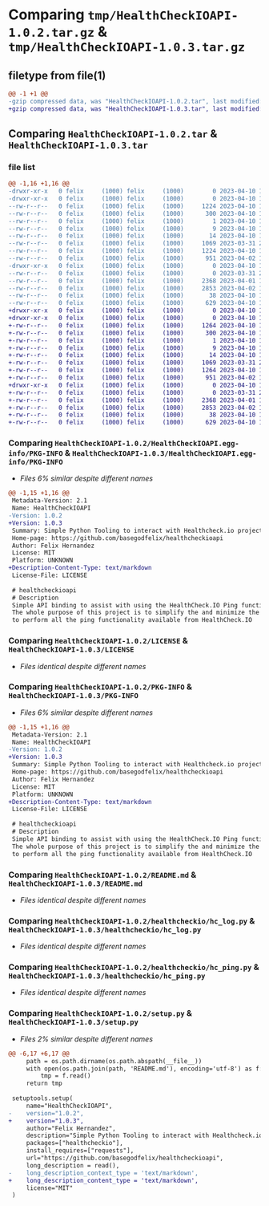 # Comparing `tmp/HealthCheckIOAPI-1.0.2.tar.gz` & `tmp/HealthCheckIOAPI-1.0.3.tar.gz`

## filetype from file(1)

```diff
@@ -1 +1 @@
-gzip compressed data, was "HealthCheckIOAPI-1.0.2.tar", last modified: Mon Apr 10 13:49:54 2023, max compression
+gzip compressed data, was "HealthCheckIOAPI-1.0.3.tar", last modified: Mon Apr 10 13:54:38 2023, max compression
```

## Comparing `HealthCheckIOAPI-1.0.2.tar` & `HealthCheckIOAPI-1.0.3.tar`

### file list

```diff
@@ -1,16 +1,16 @@
-drwxr-xr-x   0 felix     (1000) felix     (1000)        0 2023-04-10 13:49:54.189880 HealthCheckIOAPI-1.0.2/
-drwxr-xr-x   0 felix     (1000) felix     (1000)        0 2023-04-10 13:49:54.189880 HealthCheckIOAPI-1.0.2/HealthCheckIOAPI.egg-info/
--rw-r--r--   0 felix     (1000) felix     (1000)     1224 2023-04-10 13:49:54.000000 HealthCheckIOAPI-1.0.2/HealthCheckIOAPI.egg-info/PKG-INFO
--rw-r--r--   0 felix     (1000) felix     (1000)      300 2023-04-10 13:49:54.000000 HealthCheckIOAPI-1.0.2/HealthCheckIOAPI.egg-info/SOURCES.txt
--rw-r--r--   0 felix     (1000) felix     (1000)        1 2023-04-10 13:49:54.000000 HealthCheckIOAPI-1.0.2/HealthCheckIOAPI.egg-info/dependency_links.txt
--rw-r--r--   0 felix     (1000) felix     (1000)        9 2023-04-10 13:49:54.000000 HealthCheckIOAPI-1.0.2/HealthCheckIOAPI.egg-info/requires.txt
--rw-r--r--   0 felix     (1000) felix     (1000)       14 2023-04-10 13:49:54.000000 HealthCheckIOAPI-1.0.2/HealthCheckIOAPI.egg-info/top_level.txt
--rw-r--r--   0 felix     (1000) felix     (1000)     1069 2023-03-31 22:59:32.000000 HealthCheckIOAPI-1.0.2/LICENSE
--rw-r--r--   0 felix     (1000) felix     (1000)     1224 2023-04-10 13:49:54.189880 HealthCheckIOAPI-1.0.2/PKG-INFO
--rw-r--r--   0 felix     (1000) felix     (1000)      951 2023-04-02 13:44:54.000000 HealthCheckIOAPI-1.0.2/README.md
-drwxr-xr-x   0 felix     (1000) felix     (1000)        0 2023-04-10 13:49:54.189880 HealthCheckIOAPI-1.0.2/healthcheckio/
--rw-r--r--   0 felix     (1000) felix     (1000)        0 2023-03-31 23:02:59.000000 HealthCheckIOAPI-1.0.2/healthcheckio/__init__.py
--rw-r--r--   0 felix     (1000) felix     (1000)     2368 2023-04-01 15:34:59.000000 HealthCheckIOAPI-1.0.2/healthcheckio/hc_log.py
--rw-r--r--   0 felix     (1000) felix     (1000)     2853 2023-04-02 12:51:55.000000 HealthCheckIOAPI-1.0.2/healthcheckio/hc_ping.py
--rw-r--r--   0 felix     (1000) felix     (1000)       38 2023-04-10 13:49:54.189880 HealthCheckIOAPI-1.0.2/setup.cfg
--rw-r--r--   0 felix     (1000) felix     (1000)      629 2023-04-10 13:49:23.000000 HealthCheckIOAPI-1.0.2/setup.py
+drwxr-xr-x   0 felix     (1000) felix     (1000)        0 2023-04-10 13:54:38.399787 HealthCheckIOAPI-1.0.3/
+drwxr-xr-x   0 felix     (1000) felix     (1000)        0 2023-04-10 13:54:38.399787 HealthCheckIOAPI-1.0.3/HealthCheckIOAPI.egg-info/
+-rw-r--r--   0 felix     (1000) felix     (1000)     1264 2023-04-10 13:54:38.000000 HealthCheckIOAPI-1.0.3/HealthCheckIOAPI.egg-info/PKG-INFO
+-rw-r--r--   0 felix     (1000) felix     (1000)      300 2023-04-10 13:54:38.000000 HealthCheckIOAPI-1.0.3/HealthCheckIOAPI.egg-info/SOURCES.txt
+-rw-r--r--   0 felix     (1000) felix     (1000)        1 2023-04-10 13:54:38.000000 HealthCheckIOAPI-1.0.3/HealthCheckIOAPI.egg-info/dependency_links.txt
+-rw-r--r--   0 felix     (1000) felix     (1000)        9 2023-04-10 13:54:38.000000 HealthCheckIOAPI-1.0.3/HealthCheckIOAPI.egg-info/requires.txt
+-rw-r--r--   0 felix     (1000) felix     (1000)       14 2023-04-10 13:54:38.000000 HealthCheckIOAPI-1.0.3/HealthCheckIOAPI.egg-info/top_level.txt
+-rw-r--r--   0 felix     (1000) felix     (1000)     1069 2023-03-31 22:59:32.000000 HealthCheckIOAPI-1.0.3/LICENSE
+-rw-r--r--   0 felix     (1000) felix     (1000)     1264 2023-04-10 13:54:38.399787 HealthCheckIOAPI-1.0.3/PKG-INFO
+-rw-r--r--   0 felix     (1000) felix     (1000)      951 2023-04-02 13:44:54.000000 HealthCheckIOAPI-1.0.3/README.md
+drwxr-xr-x   0 felix     (1000) felix     (1000)        0 2023-04-10 13:54:38.399787 HealthCheckIOAPI-1.0.3/healthcheckio/
+-rw-r--r--   0 felix     (1000) felix     (1000)        0 2023-03-31 23:02:59.000000 HealthCheckIOAPI-1.0.3/healthcheckio/__init__.py
+-rw-r--r--   0 felix     (1000) felix     (1000)     2368 2023-04-01 15:34:59.000000 HealthCheckIOAPI-1.0.3/healthcheckio/hc_log.py
+-rw-r--r--   0 felix     (1000) felix     (1000)     2853 2023-04-02 12:51:55.000000 HealthCheckIOAPI-1.0.3/healthcheckio/hc_ping.py
+-rw-r--r--   0 felix     (1000) felix     (1000)       38 2023-04-10 13:54:38.399787 HealthCheckIOAPI-1.0.3/setup.cfg
+-rw-r--r--   0 felix     (1000) felix     (1000)      629 2023-04-10 13:54:34.000000 HealthCheckIOAPI-1.0.3/setup.py
```

### Comparing `HealthCheckIOAPI-1.0.2/HealthCheckIOAPI.egg-info/PKG-INFO` & `HealthCheckIOAPI-1.0.3/HealthCheckIOAPI.egg-info/PKG-INFO`

 * *Files 6% similar despite different names*

```diff
@@ -1,15 +1,16 @@
 Metadata-Version: 2.1
 Name: HealthCheckIOAPI
-Version: 1.0.2
+Version: 1.0.3
 Summary: Simple Python Tooling to interact with Healthcheck.io projects.
 Home-page: https://github.com/basegodfelix/healthcheckioapi
 Author: Felix Hernandez
 License: MIT
 Platform: UNKNOWN
+Description-Content-Type: text/markdown
 License-File: LICENSE
 
 # healthcheckioapi
 # Description
 Simple API binding to assist with using the HealthCheck.IO Ping functionality.
 The whole purpose of this project is to simplify the and minimize the amount of code necessary
 to perform all the ping functionality available from HealthCheck.IO
```

### Comparing `HealthCheckIOAPI-1.0.2/LICENSE` & `HealthCheckIOAPI-1.0.3/LICENSE`

 * *Files identical despite different names*

### Comparing `HealthCheckIOAPI-1.0.2/PKG-INFO` & `HealthCheckIOAPI-1.0.3/PKG-INFO`

 * *Files 6% similar despite different names*

```diff
@@ -1,15 +1,16 @@
 Metadata-Version: 2.1
 Name: HealthCheckIOAPI
-Version: 1.0.2
+Version: 1.0.3
 Summary: Simple Python Tooling to interact with Healthcheck.io projects.
 Home-page: https://github.com/basegodfelix/healthcheckioapi
 Author: Felix Hernandez
 License: MIT
 Platform: UNKNOWN
+Description-Content-Type: text/markdown
 License-File: LICENSE
 
 # healthcheckioapi
 # Description
 Simple API binding to assist with using the HealthCheck.IO Ping functionality.
 The whole purpose of this project is to simplify the and minimize the amount of code necessary
 to perform all the ping functionality available from HealthCheck.IO
```

### Comparing `HealthCheckIOAPI-1.0.2/README.md` & `HealthCheckIOAPI-1.0.3/README.md`

 * *Files identical despite different names*

### Comparing `HealthCheckIOAPI-1.0.2/healthcheckio/hc_log.py` & `HealthCheckIOAPI-1.0.3/healthcheckio/hc_log.py`

 * *Files identical despite different names*

### Comparing `HealthCheckIOAPI-1.0.2/healthcheckio/hc_ping.py` & `HealthCheckIOAPI-1.0.3/healthcheckio/hc_ping.py`

 * *Files identical despite different names*

### Comparing `HealthCheckIOAPI-1.0.2/setup.py` & `HealthCheckIOAPI-1.0.3/setup.py`

 * *Files 2% similar despite different names*

```diff
@@ -6,17 +6,17 @@
     path = os.path.dirname(os.path.abspath(__file__))
     with open(os.path.join(path, 'README.md'), encoding='utf-8') as f:
         tmp = f.read()
     return tmp
 
 setuptools.setup(
     name="HealthCheckIOAPI",
-    version="1.0.2",
+    version="1.0.3",
     author="Felix Hernandez",
     description="Simple Python Tooling to interact with Healthcheck.io projects.",
     packages=["healthcheckio"],
     install_requires=["requests"],
     url="https://github.com/basegodfelix/healthcheckioapi",
     long_description = read(),
-    long_description_context_type = 'text/markdown',
+    long_description_content_type = 'text/markdown',
     license="MIT"
 )
```

